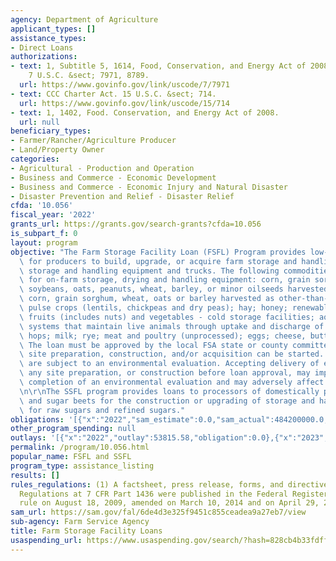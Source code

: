 ```yaml
---
agency: Department of Agriculture
applicant_types: []
assistance_types:
- Direct Loans
authorizations:
- text: 1, Subtitle 5, 1614, Food, Conservation, and Energy Act of 2008. Pub. L. 110-246.
    7 U.S.C. &sect; 7971, 8789.
  url: https://www.govinfo.gov/link/uscode/7/7971
- text: CCC Charter Act. 15 U.S.C. &sect; 714.
  url: https://www.govinfo.gov/link/uscode/15/714
- text: 1, 1402, Food. Conservation, and Energy Act of 2008.
  url: null
beneficiary_types:
- Farmer/Rancher/Agriculture Producer
- Land/Property Owner
categories:
- Agricultural - Production and Operation
- Business and Commerce - Economic Development
- Business and Commerce - Economic Injury and Natural Disaster
- Disaster Prevention and Relief - Disaster Relief
cfda: '10.056'
fiscal_year: '2022'
grants_url: https://grants.gov/search-grants?cfda=10.056
is_subpart_f: 0
layout: program
objective: "The Farm Storage Facility Loan (FSFL) Program provides low-interest financing\
  \ for producers to build, upgrade, or acquire farm storage and handling facilities,\
  \ storage and handling equipment and trucks. The following commodities are eligible\
  \ for on-farm storage, drying and handling equipment: corn, grain sorghum, rice,\
  \ soybeans, oats, peanuts, wheat, barley, or minor oilseeds harvested as whole grain;\
  \ corn, grain sorghum, wheat, oats or barley harvested as other-than-whole grain;\
  \ pulse crops (lentils, chickpeas and dry peas); hay; honey; renewable biomass;\
  \ fruits (includes nuts) and vegetables - cold storage facilities; aquaculture (excluding\
  \ systems that maintain live animals through uptake and discharge of water); floriculture;\
  \ hops; milk; rye; meat and poultry (unprocessed); eggs; cheese, butter and yogurt.\
  \ The loan must be approved by the local FSA state or county committee before any\
  \ site preparation, construction, and/or acquisition can be started. All loan requests\
  \ are subject to an environmental evaluation. Accepting delivery of equipment, starting\
  \ any site preparation, or construction before loan approval, may impede the successful\
  \ completion of an environmental evaluation and may adversely affect loan eligibility.\r\
  \n\r\nThe SSFL program provides loans to processors of domestically produced sugarcane\
  \ and sugar beets for the construction or upgrading of storage and handling facilities\
  \ for raw sugars and refined sugars."
obligations: '[{"x":"2022","sam_estimate":0.0,"sam_actual":484200000.0,"usa_spending_actual":0.0},{"x":"2023","sam_estimate":468500000.0,"sam_actual":0.0,"usa_spending_actual":0.0},{"x":"2024","sam_estimate":568500000.0,"sam_actual":0.0,"usa_spending_actual":0.0}]'
other_program_spending: null
outlays: '[{"x":"2022","outlay":53815.58,"obligation":0.0},{"x":"2023","outlay":7492.09,"obligation":0.0},{"x":"2024","outlay":38529.67,"obligation":0.0}]'
permalink: /program/10.056.html
popular_name: FSFL and SSFL
program_type: assistance_listing
results: []
rules_regulations: (1) A factsheet, press release, forms, and directives are available.
  Regulations at 7 CFR Part 1436 were published in the Federal Register under a final
  rule on August 18, 2009, amended on March 10, 2014 and on April 29, 2016.
sam_url: https://sam.gov/fal/6de4d3e325f9451c855ceadea9a27eb7/view
sub-agency: Farm Service Agency
title: Farm Storage Facility Loans
usaspending_url: https://www.usaspending.gov/search/?hash=828cb4b33fdff91cf9c0930f9f76b7f1
---
```

